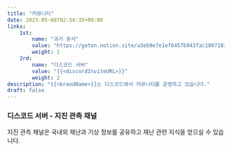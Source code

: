 ```yaml
---
title: "커뮤니티"
date: 2023-05-08T02:54:35+09:00
links:
    1st:
        name: "과거 문서"
        value: "https://goton.notion.site/a3eb9e7e1ef6457b943fac1807103e97"
        weight: 1
    2rd:
        name: "디스코드 서버"
        value: "{{<discordInviteURL>}}"
        weight: 2
description: "{{<brandName>}}는 디스코드에서 커뮤니티를 운영하고 있습니다."
draft: false
---
```


### 디스코드 서버 - 지진 관측 채널

지진 관측 채널은 국내외 재난과 기상 정보를 공유하고 재난 관련 지식을 얻으실 수 있습니다.
